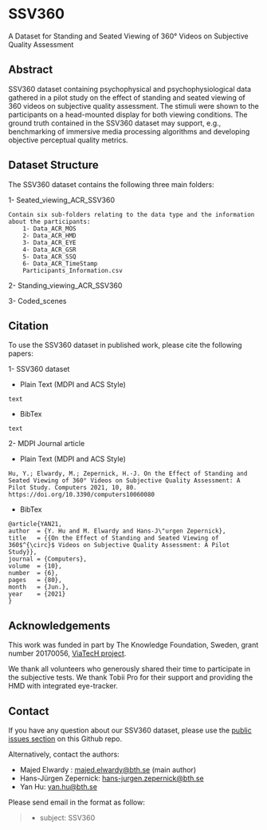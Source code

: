 # SSV360
A Dataset for Standing and Seated Viewing of 360° Videos on Subjective Quality Assessment

## Abstract
SSV360 dataset containing psychophysical and psychophysiological data gathered in a pilot study on the effect of standing and seated viewing of 360 videos on subjective quality assessment. The stimuli were shown to the participants on a head-mounted display for both viewing conditions. The ground truth contained in the SSV360 dataset may support, e.g., benchmarking of immersive media processing algorithms and developing objective perceptual quality metrics.

## Dataset Structure
The SSV360 dataset contains the following three main folders:

1- Seated_viewing_ACR_SSV360

	Contain six sub-folders relating to the data type and the information about the participants:
		1- Data_ACR_MOS
		2- Data_ACR_HMD
		3- Data_ACR_EYE
		4- Data_ACR_GSR
		5- Data_ACR_SSQ
		6- Data_ACR_TimeStamp
		Participants_Information.csv

2- Standing_viewing_ACR_SSV360

3- Coded_scenes

## Citation
To use the SSV360 dataset in published work, please cite the following papers:

1- SSV360 dataset


- Plain Text (MDPI and ACS Style)
```
text
```

- BibTex
```
text
```

2- MDPI Journal article

- Plain Text (MDPI and ACS Style)
```
Hu, Y.; Elwardy, M.; Zepernick, H.-J. On the Effect of Standing and Seated Viewing of 360° Videos on Subjective Quality Assessment: A Pilot Study. Computers 2021, 10, 80. https://doi.org/10.3390/computers10060080
```


- BibTex
```
@article{YAN21,
author  = {Y. Hu and M. Elwardy and Hans-J\"urgen Zepernick},
title   = {{On the Effect of Standing and Seated Viewing of 360$^{\circ}$ Videos on Subjective Quality Assessment: A Pilot Study}},
journal = {Computers},
volume  = {10},
number  = {6},
pages   = {80},
month   = {Jun.},
year    = {2021}
}
```


## Acknowledgements
This work was funded in part by The Knowledge Foundation, Sweden, grant number 20170056, [ViaTecH project](https://a.bth.se/viatech-synergy/).

We thank all volunteers who generously shared their time to participate in the subjective tests. We thank Tobii Pro for their support and providing the HMD with integrated eye-tracker.


## Contact
If you have any question about our SSV360 dataset, please use the [public issues section](https://github.com/MajedElwardy/SSV360/issues) on this Github repo. 

Alternatively, contact the authors:
- Majed Elwardy : majed.elwardy@bth.se (main author)
- Hans-Jürgen Zepernick: hans-jurgen.zepernick@bth.se
- Yan Hu: yan.hu@bth.se

Please send email in the format as follow:

> * subject: SSV360


